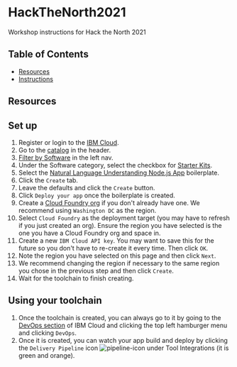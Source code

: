 # HackTheNorth2021
Workshop instructions for Hack the North 2021

## Table of Contents
- [Resources](#resources)
- [Instructions](#instructions)

## Resources


## Set up
1. Register or login to the [IBM Cloud](https://cloud.ibm.com).
1. Go to the [catalog](https://cloud.ibm.com/catalog) in the header.
1. [Filter by Software](https://cloud.ibm.com/catalog#software) in the left nav.
1. Under the Software category, select the checkbox for [Starter Kits](https://cloud.ibm.com/catalog?search=label%3Aboilerplate#software).
1. Select the [Natural Language Understanding Node.js App](https://cloud.ibm.com/developer/watson/create-app?defaultDeploymentToolchain=&defaultLanguage=NODE&env_id=ibm%3Ayp%3Aus-south&navMode=starterkits&starterKit=b62c00f1-65b2-38a4-9f91-d429fb6745a6) boilerplate.
1. Click the `Create` tab.
1. Leave the defaults and click the `Create` button.
1. Click `Deploy your app` once the boilerplate is created.
1. Create a [Cloud Foundry org](https://cloud.ibm.com/account/cloud-foundry) if you don't already have one. We recommend using `Washington DC` as the region.
1. Select `Cloud Foundry` as the deployment target (you may have to refresh if you just created an org). Ensure the region you have selected is the one you have a Cloud Foundry org and space in.
1. Create a new `IBM Cloud API key`. You may want to save this for the future so you don't have to re-create it every time. Then click `OK`.
1. Note the region you have selected on this page and then click `Next`.
1. We recommend changing the region if necessary to the same region you chose in the previous step and then click `Create`.
1. Wait for the toolchain to finish creating.

## Using your toolchain
1. Once the toolchain is created, you can always go to it by going to the [DevOps section](https://cloud.ibm.com/devops) of IBM Cloud and clicking the top left hamburger menu and clicking `DevOps`.
1. Once it is created, you can watch your app build and deploy by clicking the `Delivery Pipeline` icon ![pipeline-icon](./images/pipeline.svg) under Tool Integrations (it is green and orange).
